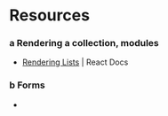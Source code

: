 # Resources

### a Rendering a collection, modules
- [Rendering Lists](https://react.dev/learn/rendering-lists) | React Docs

### b Forms
- 
